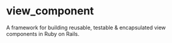 # view_component
A framework for building reusable, testable &amp; encapsulated view components in Ruby on Rails.
